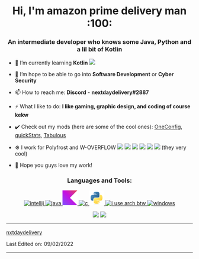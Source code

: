 
<h1 align="center">Hi, I'm amazon prime delivery man :100:</h1>
<h3 align="center">An intermediate developer who knows some Java, Python and a lil bit of Kotlin</h3>

- 🌱 I’m currently learning **Kotlin** <img height=20 src="https://upload.wikimedia.org/wikipedia/commons/3/37/Kotlin_Icon_2021.svg">

- 👯 I’m hope to be able to go into **Software Development** or **Cyber Security**

- 📫 How to reach me: **Discord** - **nextdaydelivery#2887**

- ⚡ What I like to do: **I like gaming, graphic design, and coding of course kekw**

- ✔️ Check out my mods (here are some of the cool ones): [OneConfig](https://github.com/Polyfrost/OneConfig), [quickStats](https://github.com/nxtdaydelivery/quickStats), [Tabulous](https://github.com/W-OVERFLOW/Tabulous)

- ⚙️ I work for Polyfrost and W-OVERFLOW <img height=20 src="https://avatars.githubusercontent.com/u/89405979?s=200&v=4">  <img height=20 src="https://avatars.githubusercontent.com/u/89405979?s=200&v=4">  <img height=20 src="https://avatars.githubusercontent.com/u/89405979?s=200&v=4">  <img height=20 src="https://avatars.githubusercontent.com/u/89405979?s=200&v=4">  <img height=20 src="https://avatars.githubusercontent.com/u/89405979?s=200&v=4">  <img height=20 src="https://avatars.githubusercontent.com/u/89405979?s=200&v=4"> (they very cool)

- 💝 Hope you guys love my work!


  
</div>

<h3 align="center">Languages and Tools:</h3>

<p align="center"> 
  <a href="https://www.jetbrains.com/idea/" target="_blank">
    <img src="https://upload.wikimedia.org/wikipedia/commons/thumb/9/9c/IntelliJ_IDEA_Icon.svg/2048px-IntelliJ_IDEA_Icon.svg.png" alt="intellij" width="40" height="40"/>
  </a>
  <a href="https://www.w3schools.com/java/" target="_blank"> 
    <img src="https://raw.githubusercontent.com/jmnote/z-icons/a0040ee40dfc50f40e9ee72e28bae1d24173d557/svg/java.svg" alt="java" width="40" height="40"/> 
  </a> 
  <a href="https://kotlinlang.org/" target"_blank">
    <img src="https://raw.githubusercontent.com/github/explore/4479d2a2c854198cb00160f8593519c14dc3b905/topics/kotlin/kotlin.png" alt="kotlin" width="40" height="40"/>
  </a>
  <a href="https://www.w3schools.com/c/" target="_blank"> 
    <img src="https://raw.githubusercontent.com/jmnote/z-icons/a0040ee40dfc50f40e9ee72e28bae1d24173d557/svg/c.svg" alt="c" width="40" height="40"/> 
  </a> 
  <a href="https://www.python.org" target="_blank"> 
    <img src="https://raw.githubusercontent.com/devicons/devicon/master/icons/python/python-original.svg" alt="python" width="40" height="40"/> 
  </a>  
  <a href="https://www.archlinux.org/" target="_blank"> 
    <img src="https://raw.githubusercontent.com/EgoistDeveloper/operating-system-logos/master/src/48x48/ARL.png" alt="i use arch btw" width="40" height="40"/> 
  </a> 
  <a href="https://www.microsoft.com/en-gb/software-download/windows11" target="_blank"> 
    <img src="https://raw.githubusercontent.com/gilbarbara/logos/9f0858601cc8543b51c8eea0722dbab4a7c7a1f9/logos/microsoft-windows.svg" alt="windows" width="40" height="40"/> 
  </a> 
</p>

<p align= "center">
  <img height= "150" src="https://github-readme-stats.vercel.app/api?username=nxtdaydelivery&theme=react&show_icons=true&include_all_commits=true" />
  <img height= "150" src="https://github-readme-stats.vercel.app/api/top-langs/?username=nxtdaydelivery&theme=react&layout=compact" />
</p>

------

[nxtdaydelivery](https://github.com/nxtdaydelivery)

Last Edited on: 09/02/2022
****
